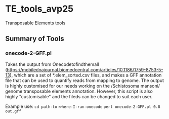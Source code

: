 # TE_tools_avp25
 Transposable Elements tools

## Summary of Tools

### onecode-2-GFF.pl
Takes the output from Onecodetofindthemall (https://mobilednajournal.biomedcentral.com/articles/10.1186/1759-8753-5-13), which are a set of *.elem_sorted.csv files, and makes a GFF annotation file that can be used to quantify reads from mapping to genome. The output is highly customised for our needs working on the /Schistosoma mansoni/ genome transposable elements annotation. However, this script is also highly "customisable" and the fileds can be changed to suit each user. 

Example use:
`cd path-to-where-I-ran-onecode`
`perl onecode-2-GFF.pl 0.8 out.gff`